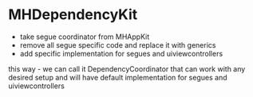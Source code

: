 #  MHDependencyKit


- take segue coordinator from MHAppKit
- remove all segue specific code and replace it with generics
- add specific implementation for segues and uiviewcontrollers

this way - we can call it DependencyCoordinator
that can work with any desired setup and will have default implementation for segues and uiviewcontrollers

